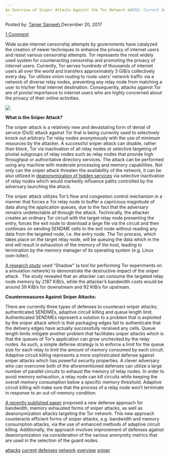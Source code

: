 ```yaml
---
An Overview of Sniper Attacks Against the Tor Network &#038; Current Defenses"
---
```

<article class="post-listing post-23991 post type-post status-publish format-standard has-post-thumbnail hentry  tag-attacks tag-current tag-defenses tag-network tag-overview tag-sniper 
<div class="post-inner">
    <span>Posted by: <a href="https://www.deepdotweb.com/author/tamersameeh/" title="">Tamer Sameeh </a></span>
<span>December 20, 2017</span>
    
<span><a href="https://www.deepdotweb.com/2017/12/20/an-overview-of-sniper-attacks-against-the-tor-network/#comments">1 Comment</a></span>
</p>
<div class="clear"></div>
    
<p>Wide scale internet censorship attempts by governments have catalyzed the creation of newer techniques to enhance the privacy of internet users and resist various censorship attempts. Tor represents the most widely used system for counteracting censorship and promoting the privacy of internet users. Currently, Tor serves hundreds of thousands of internet users all over the world and transfers approximately 3 GiB/s collectively every day. Tor utilizes onion routing to route users&#8217; network traffic via a network of diverse relay nodes, preventing any relay node from matching a user to his/her final internet destination. Consequently, attacks against Tor are of pivotal importance to internet users who are highly concerned about the privacy of their online activities.</p>
<p><img class="wp-image-23995 aligncenter" src="/imgs/2017/12/word-image-34.png" srcset="/imgs/2017/12/word-image-34.png 384w, /imgs/2017/12/word-image-34-300x122.png 300w" sizes="(max-width: 384px) 100vw, 384px" /></p>
<p><strong>What is the Sniper Attack?</strong></p>
<p>The sniper attack is a relatively new and devastating form of denial of service (DoS) attack against Tor that is being currently used to selectively knock out arbitrary Tor relay nodes anonymously with the use of minimum resources by the attacker. A successful sniper attack can disable, rather than block, Tor via inactivation of all relay nodes or selective targeting of pivotal subgroups of relay nodes such as relay nodes that provide high throughput or authoritative directory services. The attack can be performed using any machine with moderate processing and memory capabilities. Not only can the sniper attack threaten the availability of the network, it can be also utilized in <a href="https://www.deepdotweb.com/2017/09/12/overview-modern-tor-deanonymization-attacks/">deanonymization of hidden services</a> via selective inactivation of relay nodes which would markedly influence paths controlled by the adversary launching the attack.</p>
<p>The sniper attack utilizes Tor&#8217;s flow and congestion control mechanism in a manner that forces a Tor relay node to buffer a capricious magnitude of data along the application queues, due to the fact that the adversary remains undetectable all through the attack. Technically, the attacker creates an ordinary Tor circuit with the target relay node presenting the entry, forces the exit node to download a large file via the circuit and then continues on sending SENDME cells to the exit node without reading any data from the targeted node, i.e. the entry node. The Tor process, which takes place on the target relay node, will be queuing the data which in the end will result in exhaustion of the memory of the host, leading to termination by the memory manager of its operating system (e.g. Linux oom-killer).</p>
<p><a href="http://citeseerx.ist.psu.edu/viewdoc/download?doi=10.1.1.843.7325&amp;rep=rep1&amp;type=pdf">A research study</a> used &#8220;Shadow&#8221; (a tool for performing Tor experiments on a simulation network) to demonstrate the destructive impact of the sniper attack . The study revealed that an attacker can consume the targeted relay node memory by 2187 KiB/s, while the attacker&#8217;s bandwidth costs would be around 39 KiB/s for downstream and 92 KiB/s for upstream.</p>
<p><strong>Countermeasures Against Sniper Attacks:</strong></p>
<p>There are currently three types of defenses to counteract sniper attacks; authenticated SENDMEs, adaptive circuit killing and queue length limit. Authenticated SENDMEs represent a solution to a problem that is exploited by the sniper attack which is that packaging edges fail to authenticate that the delivery edges have actually successfully received any cells. Queue length limits mitigate another problem that facilitates sniper attacks which is that the queues of Tor&#8217;s application can grow unchecked by the relay nodes. As such, a simple defense strategy is to enforce a limit for the queue size for each relay to limit the amount of memory consumed by each circuit. Adaptive circuit killing represents a more sophisticated defense against sniper attacks which has powerful security properties. A clever adversary who can overcome both of the aforementioned defenses can utilize a large number of parallel circuits to exhaust the memory of relay nodes. In order to avoid memory exhaustion, a relay node can kill circuits while keeping the overall memory consumption below a specific memory threshold. Adaptive circuit killing will make sure that the process of a relay node won&#8217;t terminate in response to an out-of-memory condition.</p>
<p><a href="http://www.ingentaconnect.com/content/asp/jctn/2017/00000014/00000011/art00057#Refs">A recently published paper</a> proposed a new defense approach for bandwidth, memory exhausted forms of sniper attacks, as well as deanonymization attacks targeting the Tor network. This new approach counteracts efficient forms of sniper attacks, e.g. bandwidth and memory consumption attacks, via the use of enhanced methods of adaptive circuit killing. Additionally, the approach involves improvement of defenses against deanonymization via consideration of the various anonymity metrics that are used in the selection of the guard nodes.</p>
</div>
<a href="https://www.deepdotweb.com/tag/attacks/" rel="tag">attacks</a> <a href="https://www.deepdotweb.com/tag/current/" rel="tag">current</a> <a href="https://www.deepdotweb.com/tag/defenses/" rel="tag">defenses</a> <a href="https://www.deepdotweb.com/tag/network/" rel="tag">network</a> <a href="https://www.deepdotweb.com/tag/overview/" rel="tag">overview</a> <a href="https://www.deepdotweb.com/tag/sniper/" rel="tag">sniper</a> </span> <span style="display:none" class="updated">2017-12-20</span>
<div style="display:none" class="vcard author" itemprop="author" itemscope itemtype="http://schema.org/Person"><strong class="fn" itemprop="name"><a href="https://www.deepdotweb.com/author/tamersameeh/" title="Posts by Tamer Sameeh" rel="author">Tamer Sameeh</a></strong></div>
    
